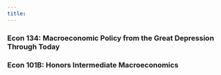 ```yaml
---
title:
---
```


### Econ 134: Macroeconomic Policy from the Great Depression Through Today
### Econ 101B: Honors Intermediate Macroeconomics
